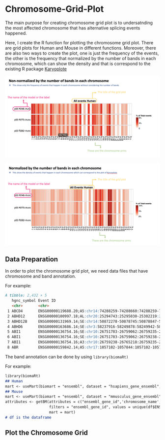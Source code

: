 # Chromosome-Grid-Plot

The main purpose for creating chromosome grid plot is to undersatnding the most affected chromosome that has alternative splicing events happened.

Here, I create the R function for plotting the chromosome grid plot. There are grid plots for Human and Mouse in different functions. Moreover, there are also two ways to create the plot, one is just the frequency of the events, the other is the frequency that normalized by the number of bands in each chromosome, which can show the density and that is correspond to the existing R package [Karyoplote](https://github.com/bernatgel/karyoploteR)

![ ](uploads/nonnormalized.png)

![ ](uploads/normalized.png)

## Data Preparation

In order to plot the chromosome grid plot, we need data files that have chromosome and band annotation.

For example:
```markdown
A tibble: 2,432 × 5
   hgnc_symbol Event ID                                                                            AS type  chromosome_name  band  
   <chr>       <chr>                                                                               <chr>     <chr>           <chr> 
 1 ABCD4       ENSG00000119688.20;A5:chr14:74288259-74288660:74288259-74288716:-                   A5        14              q24.3 
 2 ABHD12      ENSG00000100997.18;AL:chr20:25294743:25295030-25302219:25300198:25300884-25302219:- AL        20              p11.21
 3 ABHD12B     ENSG00000131969.14;SE:chr14:50872278-50878745:50878847-50880452:+                   SE        14              q22.1 
 4 ABHD6       ENSG00000163686.14;SE:chr3:58237916-58249878:58249942-58256562:+                    SE        3               p14.3 
 5 ABI1        ENSG00000136754.16;SE:chr10:26751783-26759062:26759235-26765218:-                   SE        10              p12.1 
 6 ABI1        ENSG00000136754.16;SE:chr10:26751783-26759062:26759238-26765218:-                   SE        10              p12.1 
 7 ABI1        ENSG00000136754.16;A3:chr10:26759238-26765218:26759235-26765218:-                   A3        10              p12.1 
 8 ABR         ENSG00000159842.14;A5:chr17:1057102-1057844:1057102-1057970:-                       A5        17              p13.3 
```
The band annotation can be done by using `library(biomaRt)`

For example:
```markdown
library(biomaRt)
## Human
mart <- useMart(biomart = "ensembl", dataset = "hsapiens_gene_ensembl",host = "www.ensembl.org")
## Mouse
mart <- useMart(biomart = "ensembl", dataset = "mmusculus_gene_ensembl",host = "www.ensembl.org")
attributes <- getBM(attributes = c("ensembl_gene_id",'chromosome_name','band'),
                    filters = "ensembl_gene_id", values = unique(df$ENSG), 
                    mart = mart)
# df is the dataframe
```

## Plot the Chromosome Grid




